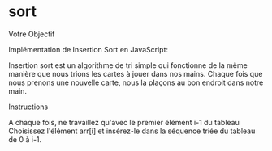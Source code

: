 # sort
Votre Objectif

Implémentation de Insertion Sort en JavaScript:

Insertion sort est un algorithme de tri simple qui fonctionne de la même manière que nous trions les cartes à jouer dans nos mains. Chaque fois que nous prenons une nouvelle carte, nous la plaçons au bon endroit dans notre main.


Instructions

A chaque fois, ne travaillez qu'avec le premier élément i-1 du tableau
Choisissez l'élément arr[i] et insérez-le dans la séquence triée du tableau de 0 à i-1.
